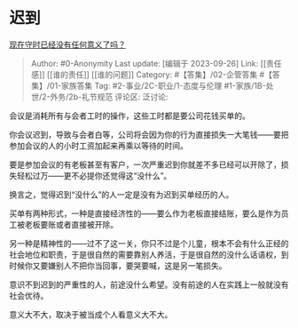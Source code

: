 # 迟到
[现在守时已经没有任何意义了吗？](https://www.zhihu.com/question/404884534/answer/2658513818)

> Author: #0-Anonymity
> Last update: [编辑于 2023-09-26]
> Link: [[责任感]] [[谁的责任]] [[谁的问题]]
> Category: #【答集】/02-企管答集 #【答集】/01-家族答集
> Tag: #2-事业/2C-职业/1-态度与伦理 #1-家族/1B-处世/2-外务/2b-礼节规范
> 评论区:
> 泛讨论:

会议是消耗所有与会者工时的操作，这些工时都是要公司花钱买单的。

你会议迟到，导致与会者白等，公司将会因为你的行为直接损失一大笔钱——要把参加会议的人的小时工资加起来再乘以等待的时间。

要是参加会议的有老板甚至有客户，一次严重迟到你就差不多已经可以开除了，损失轻松过万——更不必提你还觉得这“没什么”。

换言之，觉得迟到“没什么”的人一定是没有为迟到买单经历的人。

买单有两种形式，一种是直接经济性的——要么作为老板直接结账，要么是作为员工被老板要账或者直接被开除。

另一种是精神性的——过不了这一关，你只不过是个儿童，根本不会有什么正经的社会地位和职责，于是很自然的需要靠别人养活，于是很自然的没什么话语权，到时候你又要嫌别人不把你当回事，要哭要喊，这是另一笔损失。

意识不到迟到的严重性的人，前途没什么希望。没有前途的人在实践上一般就没有社会优待。

意义大不大，取决于被当成个人看意义大不大。
